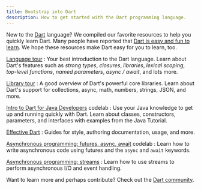 ```yaml
---
title: Bootstrap into Dart
description: How to get started with the Dart programming language.
---
```


New to the [Dart][] language?
We compiled our favorite resources to
help you quickly learn Dart.
Many people have reported that
[Dart is easy and fun to learn][].
We hope these resources make Dart easy for
you to learn, too.

[Language tour][]
: Your best introduction to the Dart language.
  Learn about Dart's features such as _strong types_,
  _closures_, _libraries_, _lexical scoping_,
  _top-level functions_, _named parameters_,
  _async / await_, and lots more.

[Library tour][]
: A good overview of Dart's powerful core libraries.
  Learn about Dart's support for collections, async,
  math, numbers, strings, JSON, and more.

[Intro to Dart for Java Developers][] codelab
: Use your Java knowledge to get up and running quickly with Dart.
  Learn about classes, constructors, parameters,
  and interfaces with examples from the Java Tutorial.

[Effective Dart][]
: Guides for style, authoring documentation, usage,
  and more.

[Asynchronous programming: futures, async, await][] codelab
: Learn how to write asynchronous code using
  futures and the `async` and `await` keywords.

[Asynchronous programming: streams][]
: Learn how to use streams to perform asynchronous
  I/O and event handling.

Want to learn more and perhaps contribute?
Check out the [Dart community][].



[Asynchronous programming: futures, async, await]: {{site.dart-site}}/codelabs/async-await
[Asynchronous programming: streams]: {{site.dart-site}}/tutorials/streams
[Dart]: {{site.dart-site}}
[Dart community]: {{site.dart-site}}/community
[Dart is easy and fun to learn]: /resources/faq#why-did-flutter-choose-to-use-dart
[Effective Dart]: {{site.dart-site}}/guides/language/effective-dart
[`File`]: {{site.api}}/flutter/dart-io/File-class.html
[Intro to Dart for Java Developers]: {{site.codelabs}}/codelabs/from-java-to-dart
[Language tour]: {{site.dart-site}}/guides/language/language-tour
[Library tour]: {{site.dart-site}}/guides/libraries/library-tour
